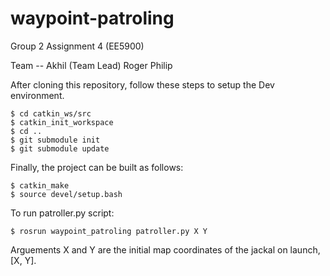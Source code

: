 # waypoint-patroling
Group 2 Assignment 4 (EE5900)

Team --
Akhil (Team Lead)
Roger
Philip

After cloning this repository, follow these steps to setup the Dev environment.
```
$ cd catkin_ws/src
$ catkin_init_workspace
$ cd ..
$ git submodule init
$ git submodule update
```

Finally, the project can be built as follows:

```
$ catkin_make
$ source devel/setup.bash
```

To run patroller.py script:

```
$ rosrun waypoint_patroling patroller.py X Y
```
Arguements X and Y are the initial map coordinates of the jackal on launch, [X, Y].
